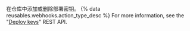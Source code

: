 在仓库中添加或删除部署密钥。 {% data reusables.webhooks.action_type_desc %} For more information, see the "[Deploy keys](/v3/repos/keys/)" REST API.
